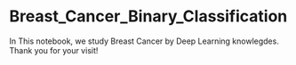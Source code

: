 # Breast_Cancer_Binary_Classification

In This notebook, we study Breast Cancer by Deep Learning knowlegdes. Thank you for your visit!
